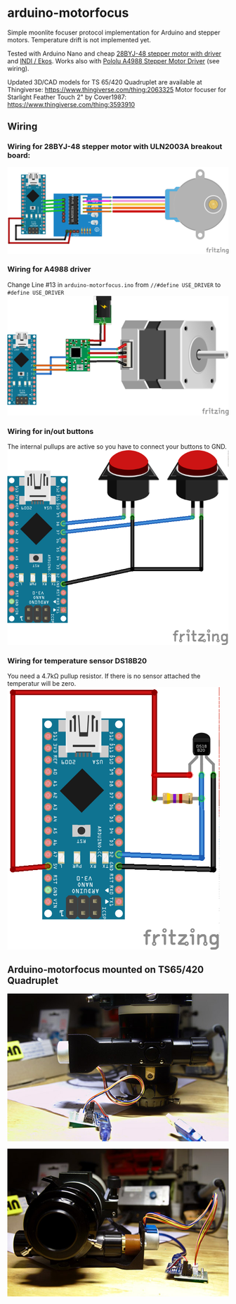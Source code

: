 # arduino-motorfocus

Simple moonlite focuser protocol implementation for Arduino and stepper motors. Temperature drift is not implemented yet.

Tested with Arduino Nano and cheap [28BYJ-48 stepper motor with driver](https://arduino-info.wikispaces.com/SmallSteppers) and [INDI / Ekos](http://indilib.org). Works also with [Pololu A4988 Stepper Motor Driver](https://www.pololu.com/product/1182) (see wiring).

Updated 3D/CAD models for TS 65/420 Quadruplet are available at Thingiverse: https://www.thingiverse.com/thing:2063325
Motor focuser for Starlight Feather Touch 2" by Cover1987: https://www.thingiverse.com/thing:3593910

## Wiring

### Wiring for 28BYJ-48 stepper motor with ULN2003A breakout board:
![alt text](res/wiring.png)

### Wiring for A4988 driver
Change Line #13 in `arduino-motorfocus.ino` from `//#define USE_DRIVER` to `#define USE_DRIVER`
![alt text](res/wiring_driver.png)

### Wiring for in/out buttons
The internal pullups are active so you have to connect your buttons to GND.
![alt text](res/wiring_buttons.png)

### Wiring for temperature sensor DS18B20
You need a 4.7kΩ pullup resistor. If there is no sensor attached the temperatur will be zero.
![alt text](res/wiring_temperature.png)

## Arduino-motorfocus mounted on TS65/420 Quadruplet

![alt text](res/image01.jpg)

![alt text](res/image02.jpg)

